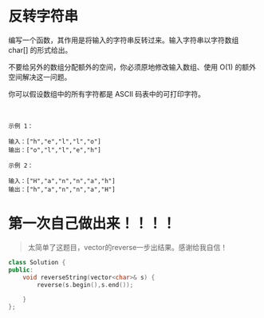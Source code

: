 # 反转字符串
编写一个函数，其作用是将输入的字符串反转过来。输入字符串以字符数组 char[] 的形式给出。

不要给另外的数组分配额外的空间，你必须原地修改输入数组、使用 O(1) 的额外空间解决这一问题。

你可以假设数组中的所有字符都是 ASCII 码表中的可打印字符。

 
```
示例 1：

输入：["h","e","l","l","o"]
输出：["o","l","l","e","h"]
```
```
示例 2：

输入：["H","a","n","n","a","h"]
输出：["h","a","n","n","a","H"]
```
# 第一次自己做出来！！！！
>太简单了这题目，vector的reverse一步出结果。感谢给我自信！
```C++
class Solution {
public:
    void reverseString(vector<char>& s) {
        reverse(s.begin(),s.end());
        
    }
};
```

